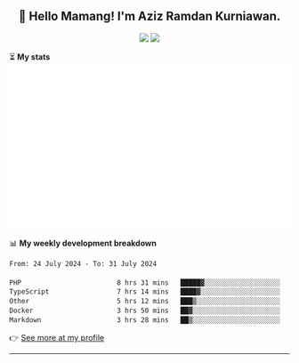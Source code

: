 <h2 align="center">👋 Hello Mamang! I'm Aziz Ramdan Kurniawan.</h2>  
<p align="center">
  <img src="https://komarev.com/ghpvc/?username=azizramdan">
  <img src="https://wakatime.com/badge/user/90056fa0-4c31-4eca-954e-2a3ac05896f9.svg">
</p>
    
⏳ **My stats**  
![](https://raw.githubusercontent.com/azizramdan/github-stats/master/generated/overview.svg#gh-dark-mode-only)

📊 **My weekly development breakdown**
<!--START_SECTION:waka-->

```txt
From: 24 July 2024 - To: 31 July 2024

PHP                        8 hrs 31 mins   █████▓░░░░░░░░░░░░░░░░░░░   22.66 %
TypeScript                 7 hrs 14 mins   ████▓░░░░░░░░░░░░░░░░░░░░   19.25 %
Other                      5 hrs 12 mins   ███▒░░░░░░░░░░░░░░░░░░░░░   13.83 %
Docker                     3 hrs 50 mins   ██▓░░░░░░░░░░░░░░░░░░░░░░   10.22 %
Markdown                   3 hrs 28 mins   ██▒░░░░░░░░░░░░░░░░░░░░░░   09.22 %
```

<!--END_SECTION:waka-->
👉 [See more at my profile](https://wakatime.com/@azizramdan)
***
